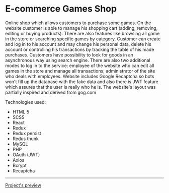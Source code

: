<h1>E-commerce Games Shop</h1>
<p>Online shop which allows customers to purchase some games. On the website customer is able to manage his shopping cart (adding, removing, editing or buying products). There
are also features like browsing all game in the store or searching specific games by category. Customer can create and log in to his account and may change his personal data, delete his account or controlling his transactions by tracking the table of his made purchases. Customers have possibility to look for goods in an asynchronous way using search engine. There are also two additional modes to log in to the service: employee of the website who can edit all games in the store and manage all transactions; administrator of the site who deals with employees. Website includes Google Recaptcha so bots won't fill up the database with the fake data and also there is JWT feature which assures that the user is really who he is. The website's layout was partially inspired and derived from gog.com</p>
<p>Technologies used:</p>
<ul>
  <li>HTML 5</li>
  <li>SCSS</li>
  <li>React</li>
  <li>Redux</li>
  <li>Redux persist</li>
  <li>Redus thunk</li>
  <li>MySQL</li>
  <li>PHP</li>
  <li>OAuth (JWT)</li>
  <li>Axios</li>
  <li>Bcrypt</li>
  <li>Recaptcha</li>
</ul>
<hr>
<a href="https://teo-games-shop.herokuapp.com/">Project's preview</a>
